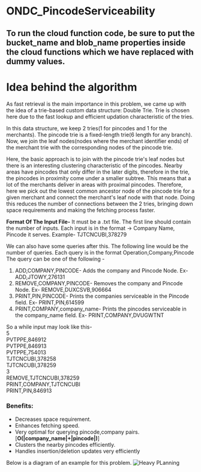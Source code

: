# ONDC_PincodeServiceability

## To run the cloud function code, be sure to put the bucket_name and blob_name properties inside the cloud functions which we have replaced with dummy values.  

# Idea behind the algorithm
As fast retrieval is the main importance in this problem, we came up with the idea of a trie-based custom data structure: Double Trie. Trie is chosen here due to the fast lookup and efficient updation characteristic of the tries.

In this data structure, we keep 2 tries(1 for pincodes and 1 for the merchants). The pincode trie is a fixed-length trie(6 length for any branch). Now, we join the leaf nodes(nodes where the merchant identifier ends) of the merchant trie with the corresponding nodes of the pincode trie.

Here, the basic approach is to join with the pincode trie's leaf nodes but there is an interesting clustering characteristic of the pincodes. Nearby areas have pincodes that only differ in the later digits, therefore in the trie, the pincodes in proximity come under a smaller subtree. This means that a lot of the merchants deliver in areas with proximal pincodes. Therefore, here we pick out the lowest common ancestor node of the pincode trie for a given merchant and connect the merchant's leaf node with that node. Doing this reduces the number of connections between the 2 tries, bringing down space requirements and making the fetching process faster. 


**Format Of The Input File-**
It must be a .txt file.
The first line should contain the number of inputs.
Each input is in the format -> Company Name, Pincode it serves. Example- TJTCNCUBI,378279

We can also have some queries after this. The following line would be the number of queries.
Each query is in the format Operation,Company,Pincode
The query can be one of the following - 
1. ADD,COMPANY,PINCODE- Adds the company and Pincode Node. Ex- ADD,JTOWY,276131
2. REMOVE,COMPANY,PINCODE- Removes the company and Pincode Node. Ex- REMOVE,DUXCSVB,906664
3. PRINT,PIN,PINCODE- Prints the companies serviceable in the Pincode field. Ex- PRINT,PIN,614599
4. PRINT,COMPANY,company_name- Prints the pincodes serviceable in the company_name field. Ex- PRINT,COMPANY,DVUGWTNT

So a while input may look like this-<br/>
5<br/>
PVTPPE,846912<br/>
PVTPPE,846913<br/>
PVTPPE,754013<br/>
TJTCNCUBI,378258<br/>
TJTCNCUBI,378259<br/>
3<br/>
REMOVE,TJTCNCUBI,378259<br/>
PRINT,COMPANY,TJTCNCUBI<br/>
PRINT,PIN,846913<br/>

### Benefits:
  * Decreases space requirement.
  * Enhances fetching speed.
  * Very optimal for querying pincode,company pairs. [**O(|company_name|+|pincode|)**]
  * Clusters the nearby pincodes efficiently.
  * Handles insertion/deletion updates very efficiently


Below is a diagram of an example for this problem.
![Heavy PLanning](https://github.com/kabirrajsingh/ondc_pincodeServiceability/assets/46425134/eb17dec9-9235-4e18-a62b-81194800f550)
